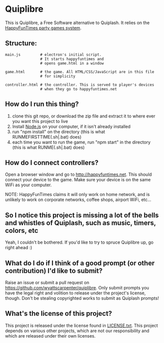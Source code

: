 Quiplibre
=========

This is Quiplibre, a Free Software alternative to Quiplash. It relies on the [HappyFunTimes party games system](http://greggman.github.io/HappyFunTimes).

## Structure:

    main.js         # electron's initial script.
                    # It starts happyfuntimes and
                    # opens game.html in a window

    game.html       # the game. All HTML/CSS/JavaScript are in this file
                    # for simplicity

    controller.html # the controller. This is served to player's devices
                    # when they go to happyfuntimes.net


## How do I run this thing?
1. clone this git repo, or download the zip file and extract it to where ever you want this project to live
2. Install [Node.js](https://nodejs.org/en/) on your computer, if it isn't already installed
3. run "npm install" on the directory (this is what RUNMEFIRSTTIME(.sh|.bat) does)
4. each time you want to run the game, run "npm start" in the directory (this is what RUNME(.sh|.bat) does)

## How do I connect controllers?
Open a browser window and go to http://happyfuntimes.net. This should connect your device to the game. Make sure your device is on the same WiFi as your computer.

NOTE: HappyFunTimes claims it will only work on home network, and is unlikely to work on corporate networks, coffee shops, airport WiFi, etc...

## So I notice this project is missing a lot of the bells and whistles of Quiplash, such as music, timers, colors, etc
Yeah, I couldn't be bothered. If you'd like to try to spruce Quiplibre up, go right ahead :)

## What do I do if I think of a good prompt (or other contribution) I'd like to submit?
Raise an issue or submit a pull request on https://github.com/wyattscarpenter/quiplibre. Only submit prompts you have the legal right and volition to release under the project's license, though. Don't be stealing copyrighted works to submit as Quiplash prompts!

## What's the license of this project?
This project is released under the license found in [LICENSE.txt](LICENSE.txt). This project depends on various other projects, which are not our responsibility and which are released under their own licenses.

